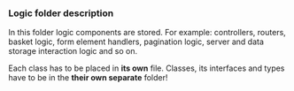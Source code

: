 ### Logic folder description

In this folder logic components are stored. For example: controllers, routers, basket logic, form element handlers, pagination logic, server and data storage interaction logic and so on.

Each class has to be placed in **its own** file. Classes, its interfaces and types have to be in the **their own separate** folder!